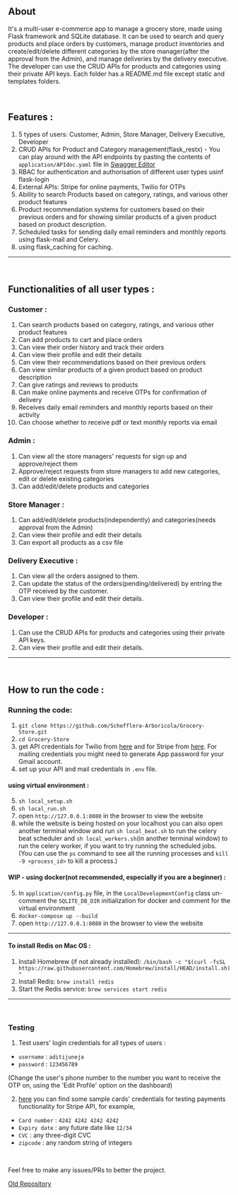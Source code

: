 ## About 

It's a multi-user e-commerce app to manage a grocery store, made using Flask framework and SQLite database. It can be used to search and query products and place orders by customers, manage product inventories and create/edit/delete different categories by the store manager(after the approval from the Admin), and manage deliveries by the delivery executive. The developer can use the CRUD APIs for products and categories using their private API keys. Each folder has a README.md file except static and templates folders.

<br>

## Features :

1. 5 types of users: Customer, Admin, Store Manager, Delivery Executive, Developer
2. CRUD APIs for Product and Category management(flask_restx) - You can play around with the API endpoints by pasting the contents of `application/APIdoc.yaml` file in [Swagger Editor](https://editor.swagger.io/)
3. RBAC for authentication and authorisation of different user types usinf flask-login
4. External APIs: Stripe for online payments, Twilio for OTPs
5. Ability to search Products based on category, ratings, and various other product features
6. Product recommendation systems for customers based on their previous orders and for showing similar products of a given product based on product description.
7. Scheduled tasks for sending daily email reminders and monthly reports using flask-mail and Celery. 
8. using flask_caching for caching.


<hr>
<br>

## Functionalities of all user types :

### Customer :
1. Can search products based on category, ratings, and various other product features
2. Can add products to cart and place orders
3. Can view their order history and track their orders
4. Can view their profile and edit their details
5. Can view their recommendations based on their previous orders
6. Can view similar products of a given product based on product description
7. Can give ratings and reviews to products
8. Can make online payments and receive OTPs for confirmation of delivery
9. Receives daily email reminders and monthly reports based on their activity
10. Can choose whether to receive pdf or text monthly reports via email

### Admin :
1. Can view all the store managers' requests for sign up and approve/reject them
2. Approve/reject requests from store managers to add new categories, edit or delete existing categories
3. Can add/edit/delete products and categories

### Store Manager :
1. Can add/edit/delete products(independently) and categories(needs approval from the Admin)
2. Can view their profile and edit their details
3. Can export all products as a csv file

### Delivery Executive :
1. Can view all the orders assigned to them.
2. Can update the status of the orders(pending/delivered) by entring the OTP received by the customer.
3. Can view their profile and edit their details.

### Developer :
1. Can use the CRUD APIs for products and categories using their private API keys.
2. Can view their profile and edit their details.

<hr>
<br>

## How to run the code : 

### Running the code:

1. `git clone https://github.com/Schefflera-Arboricola/Grocery-Store.git`
2. `cd Grocery-Store`
3. get API credentials for Twilio from [here](https://www.twilio.com/en-us) and for Stripe from [here](https://stripe.com/en-in). For mailing credentials you might need to generate App password for your Gmail account.
4. set up your API and mail credentials in `.env` file.

#### using virtual environment :

5. `sh local_setup.sh`
6. `sh local_run.sh` 
7. open `http://127.0.0.1:8080` in the browser to view the website
8. while the website is being hosted on your localhost you can also open another terminal window and run `sh local_beat.sh` to run the celery beat scheduler and `sh local_workers.sh`(in another terminal window) to run the celery worker, if you want to try running the scheduled jobs. (You can use the `ps` command to see all the running processes and `kill -9 <process_id>` to kill a process.)

#### WIP - using docker(not recommended, especially if you are a beginner) :

5. In `application/config.py` file, in the `LocalDevelopmentConfig` class un-comment the `SQLITE_DB_DIR` initialization for docker and comment for the virtual environment
6. `docker-compose up --build`
7. open `http://127.0.0.1:8080` in the browser to view the website

<hr>

#### To install Redis on Mac OS :

1. Install Homebrew (if not already installed):
`/bin/bash -c "$(curl -fsSL https://raw.githubusercontent.com/Homebrew/install/HEAD/install.sh)"`
2. Install Redis: `brew install redis`
3. Start the Redis service: `brew services start redis`

<hr>
<br>

### Testing 

1. Test users' login credentials for all types of users : 

- `username` : `aditijuneja`
- `password` : `123456789`

(Change the user's phone number to the number you want to receive the OTP on, using the 'Edit Profile' option on the dashboard)

2. [here](https://stripe.com/docs/testing) you can find some sample cards' credentials for testing payments functionality for Stripe API, for example, 

- `Card number` : `4242 4242 4242 4242`
- `Expiry date` : any future date like `12/34`
- `CVC` : any three-digit CVC
- `zipcode` : any random string of integers

<br>

Feel free to make any issues/PRs to better the project. 


[Old Repository](https://github.com/Schefflera-Arboricola/Grocery-Store)

